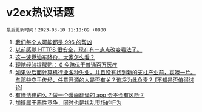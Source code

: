# v2ex热议话题

`最后更新时间：2023-03-10 11:18:09 +0800`

1. [我们每个人可能都是 996 的帮凶](https://www.v2ex.com/t/922635)
1. [以前感觉 HTTPS 很安全，现在有一点点改变看法了。](https://www.v2ex.com/t/922534)
1. [这一波燃油车降价，大家怎么看？](https://www.v2ex.com/t/922770)
1. [理赔经验提醒贴： 0 免赔优于普通百万医疗](https://www.v2ex.com/t/922544)
1. [如果说后面计算机行业各种失业，并且没有找到新的支柱产业前，哀嚎一片。与那些空手传经，任意开源的人是否有关？谁将为此负责？ [不知是否值得讨论]](https://www.v2ex.com/t/922575)
1. [有懂法律的么？做一个漫画翻译的 app 会不会有风险？](https://www.v2ex.com/t/922528)
1. [加班属于恶性竞争，同时也是扰乱市场的行为](https://www.v2ex.com/t/922771)

